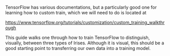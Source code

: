 TensorFlow has various documentations, but a particularly good one for learning how to custom train, which we will need to do is located at 

https://www.tensorflow.org/tutorials/customization/custom_training_walkthrough

This guide walks one through how to train TensorFlow to distinguish, visually, between three types of Irises.  Although it is visual, this should be a good starting point to transferring our own data into a training model.